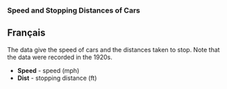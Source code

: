 ### Speed and Stopping Distances of Cars
## Français

The data give the speed of cars and the distances taken to stop. Note that the data were recorded in the 1920s.

* **Speed** - speed (mph)
* **Dist** - stopping distance (ft)
